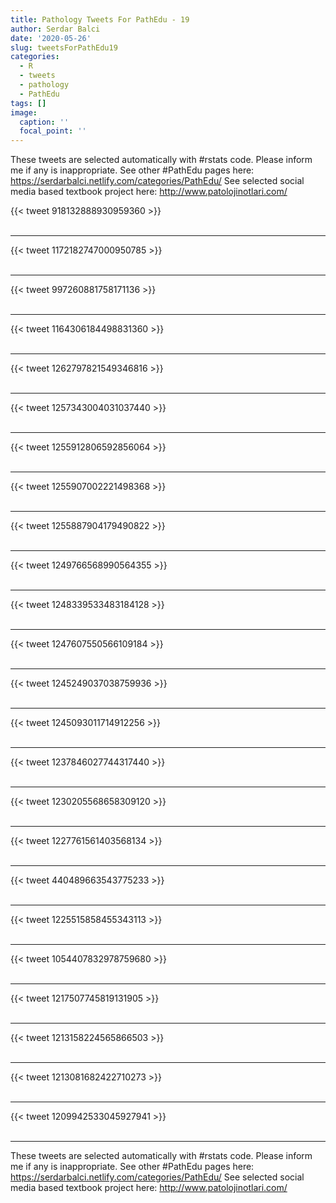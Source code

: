 ```yaml
---
title: Pathology Tweets For PathEdu - 19
author: Serdar Balci
date: '2020-05-26'
slug: tweetsForPathEdu19
categories:
  - R
  - tweets
  - pathology
  - PathEdu
tags: []
image:
  caption: ''
  focal_point: ''
---
```



These tweets are selected automatically with #rstats code. Please inform me if any is inappropriate.
See other #PathEdu pages here: https://serdarbalci.netlify.com/categories/PathEdu/ 
See selected social media based textbook project here: http://www.patolojinotlari.com/

{{< tweet 918132888930959360 >}}
<br>
<br>
<hr>
{{< tweet 1172182747000950785 >}}
<br>
<br>
<hr>
{{< tweet 997260881758171136 >}}
<br>
<br>
<hr>
{{< tweet 1164306184498831360 >}}
<br>
<br>
<hr>
{{< tweet 1262797821549346816 >}}
<br>
<br>
<hr>
{{< tweet 1257343004031037440 >}}
<br>
<br>
<hr>
{{< tweet 1255912806592856064 >}}
<br>
<br>
<hr>
{{< tweet 1255907002221498368 >}}
<br>
<br>
<hr>
{{< tweet 1255887904179490822 >}}
<br>
<br>
<hr>
{{< tweet 1249766568990564355 >}}
<br>
<br>
<hr>
{{< tweet 1248339533483184128 >}}
<br>
<br>
<hr>
{{< tweet 1247607550566109184 >}}
<br>
<br>
<hr>
{{< tweet 1245249037038759936 >}}
<br>
<br>
<hr>
{{< tweet 1245093011714912256 >}}
<br>
<br>
<hr>
{{< tweet 1237846027744317440 >}}
<br>
<br>
<hr>
{{< tweet 1230205568658309120 >}}
<br>
<br>
<hr>
{{< tweet 1227761561403568134 >}}
<br>
<br>
<hr>
{{< tweet 440489663543775233 >}}
<br>
<br>
<hr>
{{< tweet 1225515858455343113 >}}
<br>
<br>
<hr>
{{< tweet 1054407832978759680 >}}
<br>
<br>
<hr>
{{< tweet 1217507745819131905 >}}
<br>
<br>
<hr>
{{< tweet 1213158224565866503 >}}
<br>
<br>
<hr>
{{< tweet 1213081682422710273 >}}
<br>
<br>
<hr>
{{< tweet 1209942533045927941 >}}
<br>
<br>
<hr>


These tweets are selected automatically with #rstats code. Please inform me if any is inappropriate.
See other #PathEdu pages here: https://serdarbalci.netlify.com/categories/PathEdu/ 
See selected social media based textbook project here: http://www.patolojinotlari.com/
